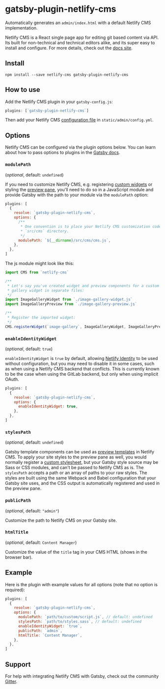 # gatsby-plugin-netlify-cms

Automatically generates an `admin/index.html` with a default Netlify CMS implementation.

Netlify CMS is a React single page app for editing git based content via API.
Its built for non-technical and technical editors alike, and its super easy to
install and configure. For more details, check out the [docs
site](https://netlifycms.org).

## Install

```shell
npm install --save netlify-cms gatsby-plugin-netlify-cms
```

## How to use

Add the Netlify CMS plugin in your `gatsby-config.js`:

```javascript
plugins: [`gatsby-plugin-netlify-cms`]
```

Then add your Netlify CMS [configuration
file](https://www.netlifycms.org/docs/add-to-your-site/#configuration) in
`static/admin/config.yml`.

## Options

Netlify CMS can be configured via the plugin options below. You can learn
about how to pass options to plugins in the [Gatsby
docs](https://www.gatsbyjs.org/docs/plugins/#how-to-use-gatsby-plugins).

### `modulePath`

(_optional_, default: `undefined`)

If you need to customize Netlify CMS, e.g. registering [custom
widgets](https://www.netlifycms.org/docs/custom-widgets/#registerwidget) or
styling the [preview
pane](https://www.netlifycms.org/docs/customization/#registerpreviewstyle),
you'll need to do so in a JavaScript module and provide Gatsby with the path to
your module via the `modulePath` option:

```javascript
plugins: [
  {
    resolve: `gatsby-plugin-netlify-cms`,
    options: {
      /**
       * One convention is to place your Netlify CMS customization code in a
       * `src/cms` directory.
       */
      modulePath: `${__dirname}/src/cms/cms.js`,
    },
  },
]
```

The js module might look like this:

```javascript
import CMS from `netlify-cms`

/**
 * Let's say you've created widget and preview components for a custom image
 * gallery widget in separate files:
 */
import ImageGalleryWidget from `./image-gallery-widget.js`
import ImageGalleryPreview from `./image-gallery-preview.js`

/**
 * Register the imported widget:
 */
CMS.registerWidget(`image-gallery`, ImageGalleryWidget, ImageGalleryPreview)
```

### `enableIdentityWidget`

(_optional_, default: `true`)

`enableIdentityWidget` is `true` by default, allowing [Netlify
Identity](https://www.netlify.com/docs/identity/) to be used without
configuration, but you may need to disable it in some cases, such as when using
a Netlify CMS backend that conflicts. This is currently known to be the case
when using the GitLab backend, but only when using implicit OAuth.

```javascript
plugins: [
  {
    resolve: `gatsby-plugin-netlify-cms`,
    options: {
      enableIdentityWidget: true,
    },
  },
]
```

### `stylesPath`

(_optional_, default: `undefined`)

Gatsby template components can be used as [preview
templates](https://www.netlifycms.org/docs/customization/) in Netlify CMS. To
apply your site styles to the preview pane as well, you would normally register
a [custom
stylesheet](https://www.netlifycms.org/docs/customization/#registerpreviewstyle),
but your Gatsby style source may be Sass or CSS modules, and can't be passed to
Netlify CMS as is. The `stylesPath` accepts a path or an array of paths to your
raw styles. The styles are built using the same Webpack and Babel configuration
that your Gatsby site uses, and the CSS output is automatically registered and
used in the preview pane.

### `publicPath`

(_optional_, default: `"admin"`)

Customize the path to Netlify CMS on your Gatsby site.

### `htmlTitle`

(_optional_, default: `Content Manager`)

Customize the value of the `title` tag in your CMS HTML (shows in the browser
bar).

## Example

Here is the plugin with example values for all options (note that no option is
required):

```javascript
plugins: [
  {
    resolve: `gatsby-plugin-netlify-cms`,
    options: {
      modulePath: `path/to/custom/script.js`, // default: undefined
      stylesPath: `path/to/styles.sass`, // default: undefined
      enableIdentityWidget: `true`,
      publicPath: `admin`,
      htmlTitle: `Content Manager`,
    },
  },
]
```

## Support

For help with integrating Netlify CMS with Gatsby, check out the community
[Gitter](https://gitter.im/netlify/netlifycms).
